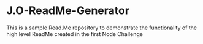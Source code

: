 # J.O-ReadMe-Generator
This is a sample Read.Me repository to demonstrate the functionality of the high level ReadMe created in the first Node Challenge
